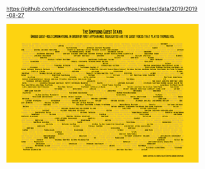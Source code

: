 https://github.com/rfordatascience/tidytuesday/tree/master/data/2019/2019-08-27

![](figures/simpsons.png)